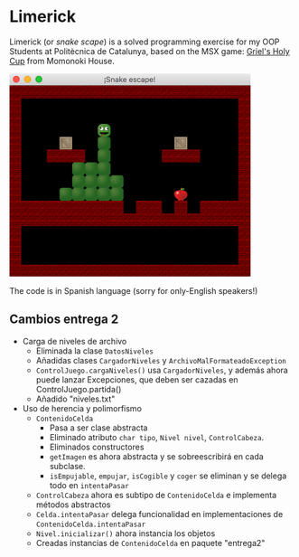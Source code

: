 # Limerick

Limerick (or _snake scape_) is a solved programming exercise for my OOP Students at Politècnica de Catalunya,
based on the MSX game: [Griel's Holy Cup](http://www.msxgamesworld.com/gamecard.php?id=3666) from Momonoki House.

![](capture.png)

The code is in Spanish language (sorry for only-English speakers!)

## Cambios entrega 2

* Carga de niveles de archivo
    - Eliminada la clase `DatosNiveles`
    - Añadidas clases `CargadorNiveles` y `ArchivoMalFormateadoException`
    - `ControlJuego.cargaNiveles()` usa `CargadorNiveles`, y además ahora
      puede lanzar Excepciones, que deben ser cazadas en ControlJuego.partida()
    - Añadido "niveles.txt"
* Uso de herencia y polimorfismo
    - `ContenidoCelda`
        - Pasa a ser clase abstracta
        - Eliminado atributo `char tipo`, `Nivel nivel`, `ControlCabeza`.
        - Eliminados constructores
        - `getImagen` es ahora abstracta y se sobreescribirá en cada subclase.
        - `isEmpujable`, `empujar`, `isCogible` y  `coger` se eliminan y se delega todo en `intentaPasar`
    - `ControlCabeza` ahora es subtipo de `ContenidoCelda` e implementa métodos abstractos
    - `Celda.intentaPasar` delega funcionalidad en implementaciones de `ContenidoCelda.intentaPasar`
    - `Nivel.inicializar()` ahora instancia los objetos
    - Creadas instancias de `ContenidoCelda` en paquete "entrega2"
    
             
        
        
       